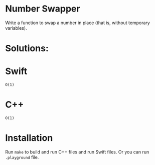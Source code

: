 # Number Swapper
Write a function to swap a number in place (that is, without temporary variables).

# Solutions:

# Swift
```
O(1)
```
# C++
```
O(1)
```

# Installation
Run `make` to build and run C++ files and run Swift files. Or you can run `.playground` file.
